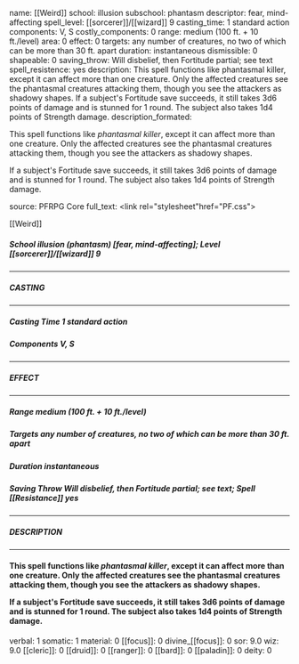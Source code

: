 name: [[Weird]]
school: illusion
subschool: phantasm
descriptor: fear, mind-affecting
spell_level: [[sorcerer]]/[[wizard]] 9
casting_time: 1 standard action
components: V, S
costly_components: 0
range: medium (100 ft. + 10 ft./level)
area: 0
effect: 0
targets: any number of creatures, no two of which can be more than 30 ft. apart
duration: instantaneous
dismissible: 0
shapeable: 0
saving_throw: Will disbelief, then Fortitude partial; see text
spell_resistence: yes
description: This spell functions like phantasmal killer, except it can affect more than one creature. Only the affected creatures see the phantasmal creatures attacking them, though you see the attackers as shadowy shapes.  If a subject's Fortitude save succeeds, it still takes 3d6 points of damage and is stunned for 1 round. The subject also takes 1d4 points of Strength damage.
description_formated: <p>This spell functions like <i>phantasmal killer</i>, except it can affect more than one creature. Only the affected creatures see the phantasmal creatures attacking them, though you see the attackers as shadowy shapes.</p><p>If a subject's Fortitude save succeeds, it still takes 3d6 points of damage and is stunned for 1 round. The subject also takes 1d4 points of Strength damage.</p>
source: PFRPG Core
full_text: <link rel="stylesheet"href="PF.css"><div class="heading"><p class="alignleft">[[Weird]]</p><div style="clear: both;"></div></div><div><h5><b>School </b>illusion (phantasm) [fear, mind-affecting]; <b>Level </b>[[sorcerer]]/[[wizard]] 9</h5></div><hr/><div><h5><b>CASTING</b></h5></div><hr/><div><h5><b>Casting Time </b>1 standard action</h5><h5><b>Components </b>V, S</h5></div><hr/><div><h5><b>EFFECT</b></h5></div><hr/><div><h5><b>Range </b>medium (100 ft. + 10 ft./level)</h5><h5><b>Targets </b>any number of creatures, no two of which can be more than 30 ft. apart</h5><h5><b>Duration </b>instantaneous</h5><h5><b>Saving Throw </b>Will disbelief, then Fortitude partial; see text; <b>Spell [[Resistance]] </b>yes</h5></div><hr/><div><h5><b>DESCRIPTION</b></h5></div><hr/><div><h4><p>This spell functions like <i>phantasmal killer</i>, except it can affect more than one creature. Only the affected creatures see the phantasmal creatures attacking them, though you see the attackers as shadowy shapes.</p><p>If a subject's Fortitude save succeeds, it still takes 3d6 points of damage and is stunned for 1 round. The subject also takes 1d4 points of Strength damage.</p></h4></div>
verbal: 1
somatic: 1
material: 0
[[focus]]: 0
divine_[[focus]]: 0
sor: 9.0
wiz: 9.0
[[cleric]]: 0
[[druid]]: 0
[[ranger]]: 0
[[bard]]: 0
[[paladin]]: 0
deity: 0

